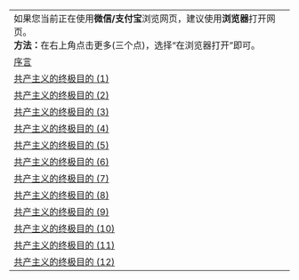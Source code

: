<table>
        <tr>
          <td>
                如果您当前正在使用<b>微信/支付宝</b>浏览网页，建议使用<b>浏览器</b>打开网页。</br>
                <b>方法：</b>在右上角点击更多(三个点)，选择“在浏览器打开”即可。
          </td>
        </tr>
        <tr>
          <td>
            <a href="https://github.com/gfw-breaker/banned-news/blob/master/pages/nsc422/n9862666.md">序言</a>
          </td>
        </tr>
        <tr>
          <td>
            <a href="https://github.com/gfw-breaker/banned-news/blob/master/pages/nsc422/n9865857.md">共产主义的终极目的 (1)</a>
          </td>
        </tr>
        <tr>
          <td>
            <a href="https://github.com/gfw-breaker/banned-news/blob/master/pages/nsc422/n9876205.md">共产主义的终极目的 (2)</a>
          </td>
        </tr>
        <tr>
          <td>
            <a href="https://github.com/gfw-breaker/banned-news/blob/master/pages/nsc422/n9879879.md">共产主义的终极目的 (3)</a>
          </td>
        </tr>
        <tr>
          <td>
            <a href="https://github.com/gfw-breaker/banned-news/blob/master/pages/nsc422/n9891246.md">共产主义的终极目的 (4)</a>
          </td>
        </tr>
        <tr>
          <td>
            <a href="https://github.com/gfw-breaker/banned-news/blob/master/pages/nsc422/n9893174.md">共产主义的终极目的 (5)</a>
          </td>
        </tr>
        <tr>
          <td>
            <a href="https://github.com/gfw-breaker/banned-news/blob/master/pages/nsc422/n9899359.md">共产主义的终极目的 (6)</a>
          </td>
        </tr>
        <tr>
          <td>
            <a href="https://github.com/gfw-breaker/banned-news/blob/master/pages/nsc422/n9901176.md">共产主义的终极目的 (7)</a>
          </td>
        </tr>
        <tr>
          <td>
            <a href="https://github.com/gfw-breaker/banned-news/blob/master/pages/nsc422/n9912488.md">共产主义的终极目的 (8)</a>
          </td>
        </tr>
        <tr>
          <td>
            <a href="https://github.com/gfw-breaker/banned-news/blob/master/pages/nsc422/n9916363.md">共产主义的终极目的 (9)</a>
          </td>
        </tr>
        <tr>
          <td>
            <a href="https://github.com/gfw-breaker/banned-news/blob/master/pages/nsc422/n9920883.md">共产主义的终极目的 (10)</a>
          </td>
        </tr>
        <tr>
          <td>
            <a href="https://github.com/gfw-breaker/banned-news/blob/master/pages/nsc422/n9924973.md">共产主义的终极目的 (11)</a>
          </td>
        </tr>
        <tr>
          <td>
            <a href="https://github.com/gfw-breaker/banned-news/blob/master/pages/nsc422/n9933272.md">共产主义的终极目的 (12)</a>
          </td>
        </tr>
      </table>
